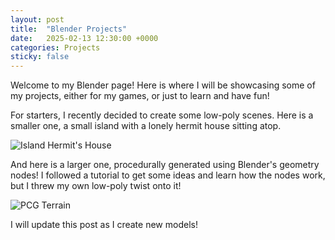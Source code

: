 ```yaml
---
layout: post
title:  "Blender Projects"
date:   2025-02-13 12:30:00 +0000
categories: Projects
sticky: false
---
```

Welcome to my Blender page!
Here is where I will be showcasing some of my projects, either for my games, or just to learn and have fun!

For starters, I recently decided to create some low-poly scenes. Here is a smaller one, a small island with a lonely hermit house sitting atop.

![Island Hermit's House]({{site.baseurl}}/assets/images/placeholder.jpg)

And here is a larger one, procedurally generated using Blender's geometry nodes! I followed a tutorial to get some ideas and learn how the nodes work, but I threw my own low-poly twist onto it!

![PCG Terrain]({{site.baseurl}}/assets/images/placeholder.jpg)

I will update this post as I create new models!